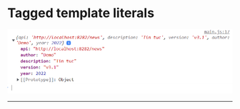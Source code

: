 # Tagged template literals

![Spread Object](Javascript/f8.javascrip.basic/detail/phan07-167/images/001.png 'Spread Object')

---


